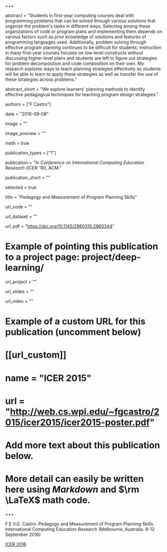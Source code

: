 +++

abstract = "Students in first-year computing courses deal with programming problems that can be solved through various solutions that organize the problem's tasks in different ways. Selecting among these organizations of code or program plans and implementing them depends on various factors such as prior knowledge of solutions and features of programming languages used. Additionally, problem solving through effective program planning continues to be difficult for students; instruction in many first-year courses focuses on low-level constructs without discussing higher-level plans and students are left to figure out strategies for problem decomposition and code composition on their own. My research explores ways to teach planning strategies effectively so students will be able to learn to apply these strategies as well as transfer the use of these strategies across problems."

abstract_short = "We explore learners' planning methods to identify effective pedagogical techniques for teaching program design strategies."

authors = ["F Castro"]

date = "2016-09-08"

image = ""

image_preview = ""

math = true

publication_types = ["1"]

publication = "In *Conference on International Computing Education Research (ICER '16)*, ACM."

publication_short = ""

selected = true

title = "Pedagogy and Measurement of Program Planning Skills"

url_code = ""

url_dataset = ""

url_pdf = "https://doi.org/10.1145/2960310.2960344"

# Example of pointing this publication to a project page: project/deep-learning/
url_project = ""

url_slides = ""

url_video = ""

# Example of a custom URL for this publication (uncomment below)
# [[url_custom]]
# name = "ICER 2015"
# url = "http://web.cs.wpi.edu/~fgcastro/2015/icer2015/icer2015-poster.pdf"

# Add more text about this publication below.
# More detail can easily be written here using *Markdown* and $\rm \LaTeX$ math code.

+++

F.E.V.G. Castro. Pedagogy and Measurement of Program Planning Skills. International Computing Education Research (Melbourne, Australia. 8-12 September 2016)

[ICER 2016](https://icer.hosting.acm.org/icer-2016/)

